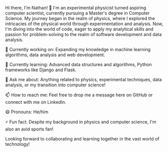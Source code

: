 Hi there, I'm Nathan! 👋
I'm an experimental physicist turned aspiring computer scientist, currently pursuing a Master's degree in Computer Science. My journey began in the realm of physics, where I explored the intricacies of the physical world through experimentation and analysis. Now, I'm diving into the world of code, eager to apply my analytical skills and passion for problem-solving to the realm of software development and data analysis.

🔭 Currently working on: Expanding my knowledge in machine learning algorithms, data analysis and web development.

🌱 Currently learning: Advanced data structures and algorithms, Python frameworks like Django and Flask.

💬 Ask me about: Anything related to physics, experimental techniques, data analysis, or my transition into computer science!

📫 How to reach me: Feel free to drop me a message here on GitHub or connect with me on LinkedIn.

😄 Pronouns: He/him

⚡ Fun fact: Despite my background in physics and computer science, I'm also an avid sports fan!

Looking forward to collaborating and learning together in the vast world of technology!


    

 

   
